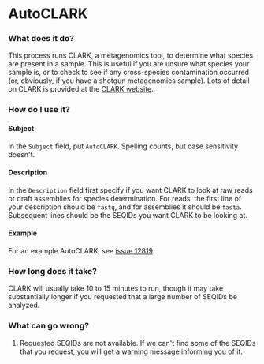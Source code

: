# AutoCLARK

### What does it do?

This process runs CLARK, a metagenomics tool, to determine what species are present in a sample. This is useful if you
are unsure what species your sample is, or to check to see if any cross-species contamination occurred (or, obviously,
if you have a shotgun metagenomics sample). Lots of detail on CLARK is provided at the [CLARK website](http://clark.cs.ucr.edu/).

### How do I use it?

#### Subject

In the `Subject` field, put `AutoCLARK`. Spelling counts, but case sensitivity doesn't.

#### Description

In the `Description` field first specify if you want CLARK to look at raw reads or draft assemblies for species
determination. For reads, the first line of your description should be `fastq`, and for assemblies it should be `fasta`.
Subsequent lines should be the SEQIDs you want CLARK to be looking at.

#### Example

For an example AutoCLARK, see [issue 12819](https://redmine.biodiversity.agr.gc.ca/issues/12819).

### How long does it take?

CLARK will usually take 10 to 15 minutes to run, though it may take substantially longer if you requested that a large
number of SEQIDs be analyzed.

### What can go wrong?

1) Requested SEQIDs are not available. If we can't find some of the SEQIDs that you request, you will get a warning
message informing you of it.

